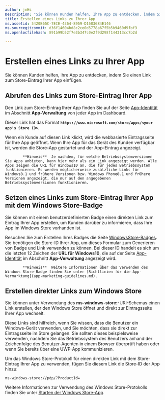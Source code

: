 ```yaml
---
author: jnHs
Description: "Sie können Kunden helfen, Ihre App zu entdecken, indem Sie einen Link zum Store-Eintrag Ihrer App einfügen."
title: Erstellen eines Links zu Ihrer App
ms.assetid: 5420B65C-7ECE-4364-8959-D1683684E146
ms.sourcegitcommit: d36f14604bd8c2ce0d5778a67f5b5b9460d9fbf3
ms.openlocfilehash: 891b99b52f7e3b347c0e2f9d298f144313cc7b2d

---
```


# Erstellen eines Links zu Ihrer App


Sie können Kunden helfen, Ihre App zu entdecken, indem Sie einen Link zum Store-Eintrag Ihrer App einfügen.

## Abrufen des Links zum Store-Eintrag Ihrer App


Den Link zum Store-Eintrag Ihrer App finden Sie auf der Seite [App-Identität](view-app-identity-details.md) im Abschnitt **App-Verwaltung** von jeder App im Dashboard.

Dieser Link hat das Format **`https://www.microsoft.com/store/apps/<your app's Store ID>`**.

Wenn ein Kunde auf diesen Link klickt, wird die webbasierte Eintragsseite für Ihre App geöffnet. Wenn Ihre App für das Gerät des Kunden verfügbar ist, werden die Store-App gestartet und der App-Eintrag angezeigt.

> 
            **Hinweis**  Je nachdem, für welche Betriebssystemversionen Sie Apps anbieten, kann hier mehr als ein Link angezeigt werden. Alle Apps zeigen die URL für Windows10 an, die für jedes Betriebssystem funktionieren. Es werden möglicherweise zusätzliche Links für Windows8.1 und frühere Versionen bzw. Windows Phone8.1 und frühere Versionen angezeigt, die nur auf den angegebenen Betriebssystemversionen funktionieren.

 

## Setzen eines Links zum Store-Eintrag Ihrer App mit dem Windows Store-Badge


Sie können mit einem benutzerdefinierten Badge einen direkten Link zum Eintrag Ihrer App erstellen, um Kunden darüber zu informieren, dass Ihre App im Windows Store vorhanden ist.

Besuchen Sie zum Erstellen Ihres Badges die Seite [WindowsStore-Badges](http://go.microsoft.com/fwlink/p/?LinkID=534236). Sie benötigen die Store-ID Ihrer App, um dieses Formular zum Generieren von Badge und Link verwenden zu können. Bei dieser ID handelt es sich um die letzten 12 Zeichen der **URL für Windows10**, die auf der Seite [App-Identität](view-app-identity-details.md) im Abschnitt **App-Verwaltung** angezeigt wird.

> 
            **Hinweis**  Weitere Informationen über das Verwenden des Windows Store-Badge finden Sie unter [Richtlinien für die App-Vermarktung](app-marketing-guidelines.md).

 

## Erstellen direkter Links zum Windows Store


Sie können unter Verwendung des **ms-windows-store:**-URI-Schemas einen Link erstellen, der den Windows Store öffnet und direkt zur Eintragsseite Ihrer App wechselt.

Diese Links sind hilfreich, wenn Sie wissen, dass die Benutzer ein Windows-Gerät verwenden, und Sie möchten, dass sie direkt zur Eintragsseite im Store gelangen. Sie sollten dieses beispielsweise verwenden, nachdem Sie das Betriebssystem des Benutzers anhand der Zeichenfolge des Benutzer-Agenten in einem Browser überprüft haben oder wenn Sie bereits über eine UWP-App kommunizieren.

Um das Windows Store-Protokoll für einen direkten Link mit dem Store-Eintrag Ihrer App zu verwenden, fügen Sie diesem Link die Store-ID der App hinzu:

`ms-windows-store://pdp/?ProductId=`

Weitere Informationen zur Verwendung des Windows Store-Protokolls finden Sie unter [Starten der Windows Store-App](../launch-resume/launch-store-app.md).

 

 







<!--HONumber=Jun16_HO4-->


